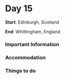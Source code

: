 # Day 15

**Start**: Edinburgh, Scotland

**End**: Whittingham, England

### Important Information

### Accommodation

### Things to do



